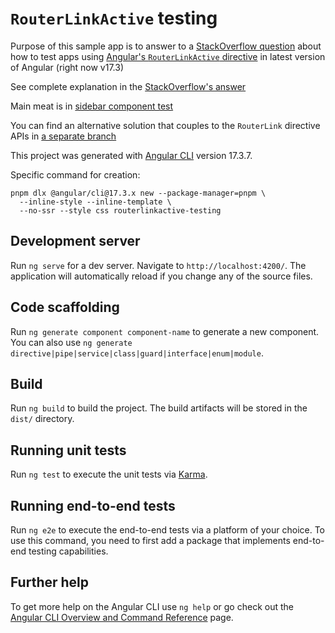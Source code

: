 # `RouterLinkActive` testing

Purpose of this sample app is to answer to a [StackOverflow question](https://stackoverflow.com/questions/45013284/how-can-i-test-routerlinkactive-in-angular) about how to test apps using [Angular's `RouterLinkActive` directive](https://angular.dev/api/router/RouterLinkActive) in latest version of Angular (right now v17.3)

See complete explanation in the [StackOverflow's answer](https://stackoverflow.com/a/78507412/3263250)

Main meat is in [sidebar component test](./src/app/side-bar/side-bar.component.spec.ts)

You can find an alternative solution that couples to the `RouterLink` directive APIs in [a separate branch](https://github.com/davidlj95/angular-routerlinkactive-testing/tree/using-router-directives)

This project was generated with [Angular CLI](https://github.com/angular/angular-cli) version 17.3.7.

Specific command for creation:
```shell
pnpm dlx @angular/cli@17.3.x new --package-manager=pnpm \
  --inline-style --inline-template \
  --no-ssr --style css routerlinkactive-testing
```

## Development server

Run `ng serve` for a dev server. Navigate to `http://localhost:4200/`. The application will automatically reload if you change any of the source files.

## Code scaffolding

Run `ng generate component component-name` to generate a new component. You can also use `ng generate directive|pipe|service|class|guard|interface|enum|module`.

## Build

Run `ng build` to build the project. The build artifacts will be stored in the `dist/` directory.

## Running unit tests

Run `ng test` to execute the unit tests via [Karma](https://karma-runner.github.io).

## Running end-to-end tests

Run `ng e2e` to execute the end-to-end tests via a platform of your choice. To use this command, you need to first add a package that implements end-to-end testing capabilities.

## Further help

To get more help on the Angular CLI use `ng help` or go check out the [Angular CLI Overview and Command Reference](https://angular.io/cli) page.
